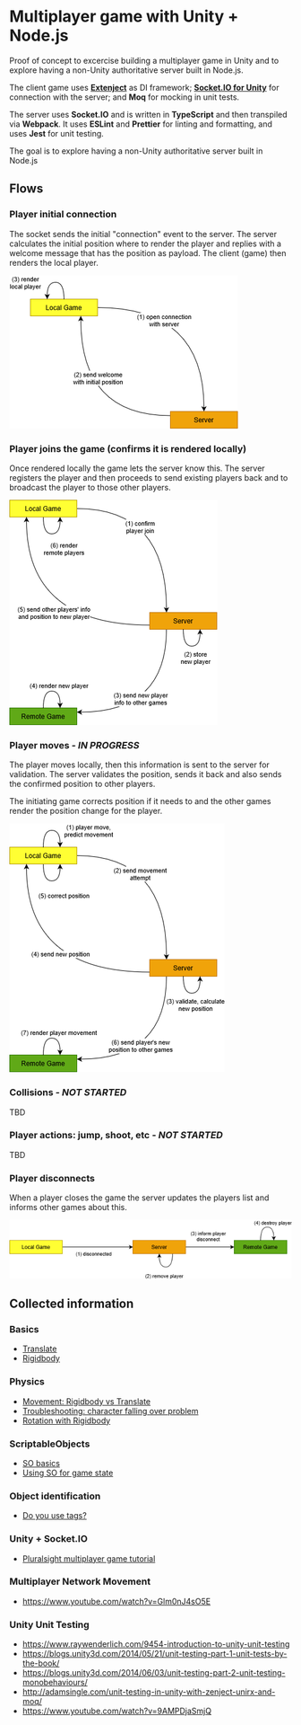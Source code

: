 ﻿# Multiplayer game with Unity + Node.js

Proof of concept to excercise building a multiplayer game in Unity and to explore having a non-Unity authoritative server built in Node.js.

The client game uses **[Extenject](https://assetstore.unity.com/packages/tools/utilities/extenject-dependency-injection-ioc-157735)** as DI framework; **[Socket.IO for Unity](https://assetstore.unity.com/packages/tools/network/socket-io-for-unity-21721)** for connection with the server; and **Moq** for mocking in unit tests. 

The server uses **Socket.IO** and is written in **TypeScript** and then transpiled via **Webpack**. It uses **ESLint** and **Prettier** for linting and formatting, and uses **Jest** for unit testing.

The goal is to explore having a non-Unity authoritative server built in Node.js

## Flows

### Player initial connection

The socket sends the initial "connection" event to the server. The server calculates the initial position where to render the player and replies with a welcome message that has the position as payload. The client (game) then renders the local player.

![Player Connects](./docs/events-Player_Connects.png)

### Player joins the game (confirms it is rendered locally)

Once rendered locally the game lets the server know this. The server registers the player and then proceeds to send existing players back and to broadcast the player to those other players.

![Player Joins](./docs/events-Player_Joins_The_Game.png)

### Player moves *- IN PROGRESS*

The player moves locally, then this information is sent to the server for validation. The server validates the position, sends it back and also sends the confirmed position to other players. 

The initiating game corrects position if it needs to and the other games render the position change for the player.

![Player Joins](./docs/events-Player_Moves.png)

### Collisions *- NOT STARTED*

TBD

### Player actions: jump, shoot, etc *- NOT STARTED*

TBD

### Player disconnects

When a player closes the game the server updates the players list and informs other games about this.

![Player Joins](./docs/events-Player_Disconnects.png)

## Collected information

### Basics

- [Translate](https://docs.unity3d.com/Manual/class-Transform.html)
- [Rigidbody](https://docs.unity3d.com/Manual/class-Rigidbody.html)

### Physics

- [Movement: Rigidbody vs Translate](https://www.youtube.com/watch?v=ixM2W2tPn6c)
- [Troubleshooting: character falling over problem](https://forum.unity.com/threads/character-falling-over-problem.160027/)
- [Rotation with Rigidbody](https://forum.unity.com/threads/can-not-move-and-rotate-at-the-same-time.734438/)

### ScriptableObjects

- [SO basics](https://www.youtube.com/watch?v=aPXvoWVabPY)
- [Using SO for game state](https://www.youtube.com/watch?v=55eB8_CctAM)

### Object identification

- [Do you use tags?](https://forum.unity.com/threads/do-you-use-tags.617119/)

### Unity + Socket.IO

- [Pluralsight multiplayer game tutorial](https://app.pluralsight.com/library/courses/unity-multiplayer-game-dev-node-2454/table-of-contents)

### Multiplayer Network Movement

- https://www.youtube.com/watch?v=Glm0nJ4sO5E

### Unity Unit Testing

- https://www.raywenderlich.com/9454-introduction-to-unity-unit-testing
- https://blogs.unity3d.com/2014/05/21/unit-testing-part-1-unit-tests-by-the-book/
- https://blogs.unity3d.com/2014/06/03/unit-testing-part-2-unit-testing-monobehaviours/
- http://adamsingle.com/unit-testing-in-unity-with-zenject-unirx-and-moq/
- https://www.youtube.com/watch?v=9AMPDjaSmjQ